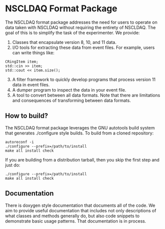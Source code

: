 NSCLDAQ Format Package
=========================

The NSCLDAQ format package addresses the need for users to operate on data
taken with NSCLDAQ without requiring the entirety of NSCLDAQ. The goal of this
is to simplify the task of the experimenter. We provide:

1. Classes that encapsulate version 8, 10, and 11 data.
2. I/O tools for extracting these data from event files. For example, users can
   write things like: 
```
CRingItem item; 
std::cin >> item; 
std::cout << item.size();
```
3. A filter framework to quickly develop programs that process version 11
   data in event files.
4. A dumper program to inspect the data in your event file.
5. A tool to convert between all data formats. Note that there are limitations and 
   consequences of transforming between data formats.

## How to build?


The NSCLDAQ format package leverages the GNU autotools build system that generates
./configure style builds. To build from a cloned repository:

```
autoreconf -i
./configure --prefix=/path/to/install
make all install check
```

If you are building from a distribution tarball, then you skip the first step and just do:

```
./configure --prefix=/path/to/install
make all install check
```

## Documentation

There is doxygen style documentation that documents all of the code. We aim to provide useful
documentation that includes not only descriptions of what classes and methods generally do, but
also code snippets to demonstrate basic usage patterns. That documentation is in process.
